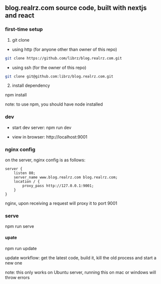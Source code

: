 ## blog.realrz.com source code, built with nextjs and react

### first-time setup

1. git clone

- using http (for anyone other than owner of this repo)

```sh
git clone https://github.com/librz/blog.realrz.com.git
```

- using ssh (for the owner of this repo)

```sh
git clone git@github.com:librz/blog.realrz.com.git
```

2. install dependency

npm install

note: to use npm, you should have node installed

### dev

- start dev server: npm run dev

- view in browser: http://localhost:9001

### nginx config

on the server, nginx config is as follows:

```
server {
	listen 80;
	server_name www.blog.realrz.com blog.realrz.com;
	location / {
		proxy_pass http://127.0.0.1:9001;
	}
}
```

nginx, upon receiving a request will proxy it to port 9001

### serve

npm run serve

#### upate

npm run update

update workflow: get the latest code, build it, kill the old process and start a new one

note: this only works on Ubuntu server, running this on mac or windows will throw errors
